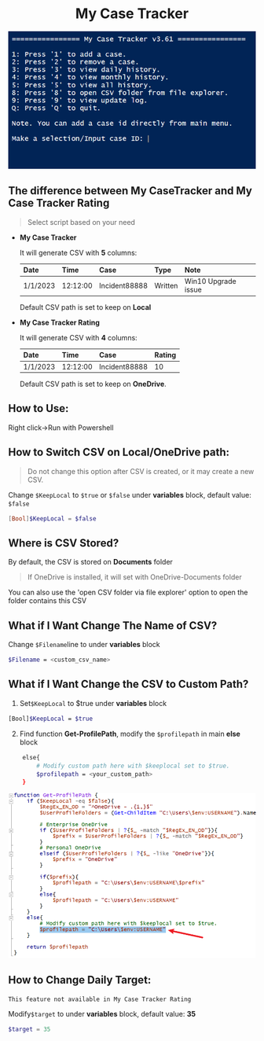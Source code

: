 # <center>My Case Tracker




![image-20230223101621913](./README.assets/image-20230223101621913.png)



## The difference between My CaseTracker  and My Case Tracker Rating

> Select script based on your need

- **My Case Tracker** 

  It will generate CSV with **5** columns:

  | Date     | Time     | Case          | Type    | Note                |
  | -------- | -------- | ------------- | ------- | ------------------- |
  | 1/1/2023 | 12:12:00 | Incident88888 | Written | Win10 Upgrade issue |

  Default CSV path is set to keep on **Local**

  

- **My Case Tracker Rating**

  It will generate CSV with **4** columns:

  | Date     | Time     | Case          | Rating  |
  | -------- | -------- | ------------- | ------- |
  | 1/1/2023 | 12:12:00 | Incident88888 | 10 |
  
  Default CSV path is set to keep on **OneDrive**.



## How to Use:

Right click->Run with Powershell



## How to Switch CSV on Local/OneDrive path:

> Do not change this option after CSV is created, or it may create a new CSV.

Change `$KeepLocal` to `$true` or `$false` under **variables** block, default value: `$false`

```powershell
[Bool]$KeepLocal = $false
```



## Where is CSV Stored?

By default, the CSV is stored on **Documents** folder

>  If OneDrive is installed, it will set with OneDrive-Documents folder

You can also use the 'open CSV folder via file explorer' option to open the folder contains this CSV



## What if I Want Change The Name of CSV?

Change `$Filename`line to  under **variables** block

```bash
$Filename = <custom_csv_name>
```



## What if I Want Change the CSV to Custom Path?

1.  Set`$KeepLocal` to $true under **variables** block

   ```bash
   [Bool]$KeepLocal = $true
   ```

   

2. Find function **Get-ProfilePath**, modify the `$profilepath` in main **else** block

```bash
    else{
        # Modify custom path here with $keeplocal set to $true.
        $profilepath = <your_custom_path>
    }
```



![image-20230222165259511](./README.assets/image-20230222165259511.png)



## How to Change Daily Target:

`This feature not available in My Case Tracker Rating`

Modify`$target` to under **variables** block, default value:  **35** 

```powershell
$target = 35
```

